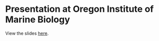 # Presentation at Oregon Institute of Marine Biology

View the slides [here](https://raw.githack.com/grantmcdermott/oimb/master/slides.html).

